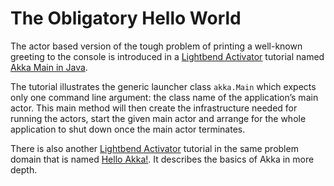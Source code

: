 # The Obligatory Hello World

The actor based version of the tough problem of printing a
well-known greeting to the console is introduced in a [Lightbend Activator](http://www.lightbend.com/platform/getstarted)
tutorial named [Akka Main in Java](http://www.lightbend.com/activator/template/akka-sample-main-java).

The tutorial illustrates the generic launcher class `akka.Main` which expects only
one command line argument: the class name of the application’s main actor. This
main method will then create the infrastructure needed for running the actors,
start the given main actor and arrange for the whole application to shut down
once the main actor terminates.

There is also another [Lightbend Activator](http://www.lightbend.com/platform/getstarted)
tutorial in the same problem domain that is named [Hello Akka!](http://www.lightbend.com/activator/template/hello-akka).
It describes the basics of Akka in more depth. 
